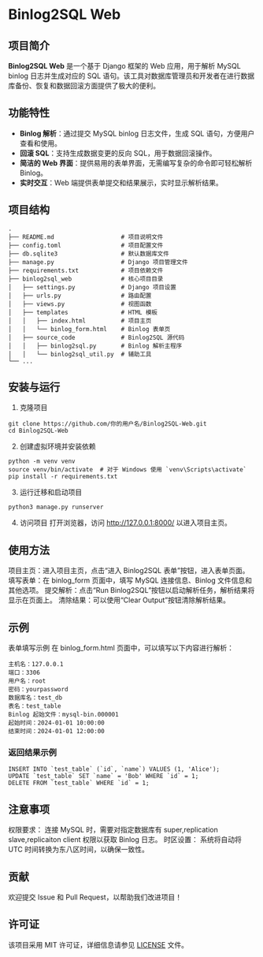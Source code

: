 # Binlog2SQL Web

## 项目简介

**Binlog2SQL Web** 是一个基于 Django 框架的 Web 应用，用于解析 MySQL binlog 日志并生成对应的 SQL 语句。该工具对数据库管理员和开发者在进行数据库备份、恢复和数据回滚方面提供了极大的便利。

## 功能特性

- **Binlog 解析**：通过提交 MySQL binlog 日志文件，生成 SQL 语句，方便用户查看和使用。
- **回滚 SQL**：支持生成数据变更的反向 SQL，用于数据回滚操作。
- **简洁的 Web 界面**：提供易用的表单界面，无需编写复杂的命令即可轻松解析 Binlog。
- **实时交互**：Web 端提供表单提交和结果展示，实时显示解析结果。

## 项目结构

```plaintext
.
├── README.md                   # 项目说明文件
├── config.toml                 # 项目配置文件
├── db.sqlite3                  # 默认数据库文件
├── manage.py                   # Django 项目管理文件
├── requirements.txt            # 项目依赖文件
├── binlog2sql_web              # 核心项目目录
│   ├── settings.py             # Django 项目设置
│   ├── urls.py                 # 路由配置
│   ├── views.py                # 视图函数
│   ├── templates               # HTML 模板
│   │   ├── index.html          # 项目主页
│   │   └── binlog_form.html    # Binlog 表单页
│   ├── source_code             # Binlog2SQL 源代码
│   │   ├── binlog2sql.py       # Binlog 解析主程序
│   │   └── binlog2sql_util.py  # 辅助工具
└── ...
```

## 安装与运行
1. 克隆项目
```
git clone https://github.com/你的用户名/Binlog2SQL-Web.git
cd Binlog2SQL-Web
```
2. 创建虚拟环境并安装依赖
```
python -m venv venv
source venv/bin/activate  # 对于 Windows 使用 `venv\Scripts\activate`
pip install -r requirements.txt
```
3. 运行迁移和启动项目
```
python3 manage.py runserver
```
4. 访问项目
打开浏览器，访问 http://127.0.0.1:8000/ 以进入项目主页。

## 使用方法
项目主页：进入项目主页，点击“进入 Binlog2SQL 表单”按钮，进入表单页面。
填写表单：在 binlog_form 页面中，填写 MySQL 连接信息、Binlog 文件信息和其他选项。
提交解析：点击“Run Binlog2SQL”按钮以启动解析任务，解析结果将显示在页面上。
清除结果：可以使用“Clear Output”按钮清除解析结果。


## 示例
表单填写示例
在 binlog_form.html 页面中，可以填写以下内容进行解析：
```
主机名：127.0.0.1
端口：3306
用户名：root
密码：yourpassword
数据库名：test_db
表名：test_table
Binlog 起始文件：mysql-bin.000001
起始时间：2024-01-01 10:00:00
结束时间：2024-01-01 12:00:00
```
### 返回结果示例
```
INSERT INTO `test_table` (`id`, `name`) VALUES (1, 'Alice');
UPDATE `test_table` SET `name` = 'Bob' WHERE `id` = 1;
DELETE FROM `test_table` WHERE `id` = 1;

```

## 注意事项
权限要求：
连接 MySQL 时，需要对指定数据库有 super,replication slave,replicaiton client  权限以获取 Binlog 日志。
时区设置：
系统将自动将 UTC 时间转换为东八区时间，以确保一致性。

## 贡献
欢迎提交 Issue 和 Pull Request，以帮助我们改进项目！

## 许可证
该项目采用 MIT 许可证，详细信息请参见 [LICENSE](https://opensource.org/license/mit) 文件。

